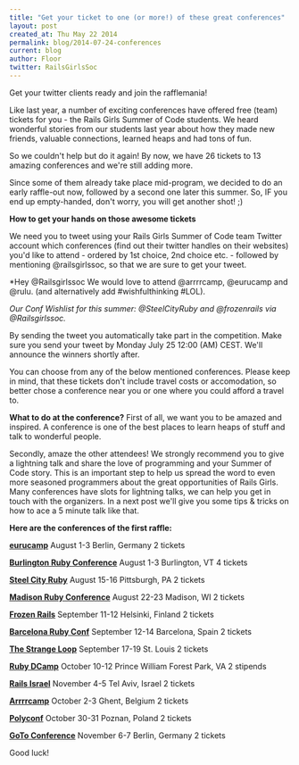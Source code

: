 ```yaml
---
title: "Get your ticket to one (or more!) of these great conferences"
layout: post
created_at: Thu May 22 2014
permalink: blog/2014-07-24-conferences
current: blog
author: Floor
twitter: RailsGirlsSoc
---
```


Get your twitter clients ready and join the rafflemania! 

Like last year, a number of exciting conferences have offered free (team) tickets for you - the Rails Girls Summer of Code students. We heard wonderful stories from our students last year about how they made new friends, valuable connections, learned heaps and had tons of fun. 

So we couldn't help but do it again! By now, we have 26 tickets to 13 amazing conferences and we're still adding more. 

Since some of them already take place mid-program, we decided to do an early raffle-out now, followed by a second one later this summer. So, IF you end up empty-handed, don't worry, you will get another shot! ;)

**How to get your hands on those awesome tickets**

We need you to tweet using your Rails Girls Summer of Code team Twitter account which conferences (find out their twitter handles on their websites) you'd like to attend - ordered by 1st choice, 2nd choice etc. - followed by mentioning @railsgirlssoc, so that we are sure to get your tweet. 

*Hey @Railsgirlssoc We would love to attend @arrrrcamp, @eurucamp and @rulu. 
(and alternatively add #wishfulthinking #LOL). 

*Our Conf Wishlist for this summer: @SteelCityRuby and @frozenrails via @Railsgirlssoc.*

By sending the tweet you automatically take part in the competition. Make sure you send your tweet by Monday July 25 12:00 (AM) CEST. We'll announce the winners shortly after.

You can choose from any of the below mentioned conferences. Please keep in mind, that these tickets don't include travel costs or accomodation, so better chose a conference near you or one where you could afford a travel to.

**What to do at the conference?**
First of all, we want you to be amazed and inspired. A conference is one of the best places to learn heaps of stuff and talk to wonderful people. 

Secondly, amaze the other attendees! We strongly recommend you to give a lightning talk and share the love of programming and your Summer of Code story. This is an important step to help us spread the word to even more seasoned programmers about the great opportunities of Rails Girls. Many conferences have slots for lightning talks, we can help you get in touch with the organizers. In a next post we'll give you some tips & tricks on how to ace a 5 minute talk like that.

**Here are the conferences of the first raffle:**

[**eurucamp**](http://2014.eurucamp.org/)
August 1-3
Berlin, Germany
2 tickets

[**Burlington Ruby Conference**](http://2014.eurucamp.org/)
August 1-3
Burlington, VT
4 tickets

[**Steel City Ruby**](http://steelcityruby.org/)
August 15-16
Pittsburgh, PA
2 tickets

[**Madison Ruby Conference**](http://madisonruby.org/)
August 22-23
Madison, WI
2 tickets

[**Frozen Rails**](http://2014.frozenrails.eu/)
September 11-12
Helsinki, Finland
2 tickets

[**Barcelona Ruby Conf**](http://www.baruco.org/)
September 12-14
Barcelona, Spain
2 tickets

[**The Strange Loop**](https://thestrangeloop.com/)
September 17-19
St. Louis
2 tickets

[**Ruby DCamp**](http://rubydcamp.org/)
October 10-12
Prince William Forest Park, VA
2 stipends

[**Rails Israel**](http://railsisrael2014.events.co.il/speakers-list)
November 4-5
Tel Aviv, Israel
2 tickets

[**Arrrrcamp**](http://2014.arrrrcamp.be/)
October 2-3
Ghent, Belgium
2 tickets

[**Polyconf**](http://polyconf.com/)
October 30-31
Poznan, Poland
2 tickets

[**GoTo Conference**](http://gotocon.com/berlin-2014)
November 6-7
Berlin, Germany
2 tickets

Good luck! 
